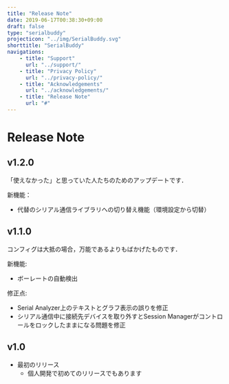 ```yaml
---
title: "Release Note"
date: 2019-06-17T00:38:30+09:00
draft: false
type: "serialbuddy"
projecticon: "../img/SerialBuddy.svg"
shorttitle: "SerialBuddy"
navigations:
    - title: "Support"
      url: "../support/"
    - title: "Privacy Policy"
      url: "../privacy-policy/"
    - title: "Acknowledgements"
      url: "../acknowledgements/"
    - title: "Release Note"
      url: "#"
---
```


# Release Note

## v1.2.0

「使えなかった」と思っていた人たちのためのアップデートです．

新機能：

- 代替のシリアル通信ライブラリへの切り替え機能（環境設定から切替）

## v1.1.0

コンフィグは大抵の場合，万能であるよりもばかげたものです．

新機能:

- ボーレートの自動検出

修正点:

- Serial Analyzer上のテキストとグラフ表示の誤りを修正  
- シリアル通信中に接続先デバイスを取り外すとSession Managerがコントロールをロックしたままになる問題を修正

## v1.0

- 最初のリリース
    - 個人開発で初めてのリリースでもあります
